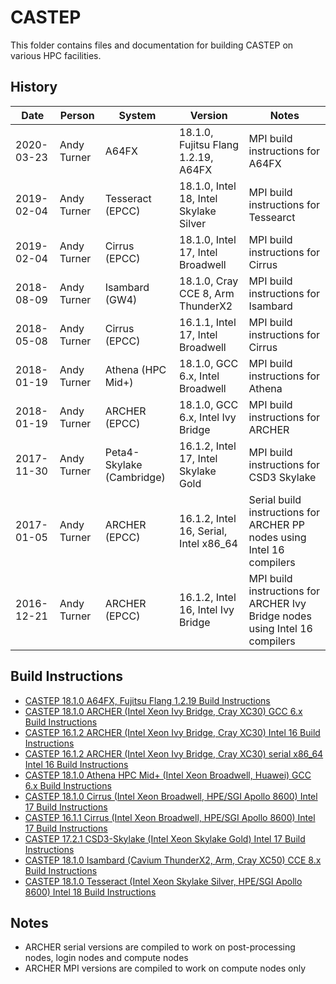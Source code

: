 CASTEP
======

This folder contains files and documentation for building CASTEP on various HPC facilities.

History
-------

Date | Person | System | Version | Notes
---- | -------|--------|---------|------
2020-03-23 | Andy Turner | A64FX | 18.1.0, Fujitsu Flang 1.2.19, A64FX | MPI build instructions for A64FX
2019-02-04 | Andy Turner | Tesseract (EPCC) | 18.1.0, Intel 18, Intel Skylake Silver | MPI build instructions for Tessearct
2019-02-04 | Andy Turner | Cirrus (EPCC) | 18.1.0, Intel 17, Intel Broadwell | MPI build instructions for Cirrus
2018-08-09 | Andy Turner | Isambard (GW4) | 18.1.0, Cray CCE 8, Arm ThunderX2 | MPI build instructions for Isambard
2018-05-08 | Andy Turner | Cirrus (EPCC) | 16.1.1, Intel 17, Intel Broadwell | MPI build instructions for Cirrus
2018-01-19 | Andy Turner | Athena (HPC Mid+) | 18.1.0, GCC 6.x, Intel Broadwell | MPI build instructions for Athena
2018-01-19 | Andy Turner | ARCHER (EPCC) | 18.1.0, GCC 6.x, Intel Ivy Bridge | MPI build instructions for ARCHER
2017-11-30 | Andy Turner | Peta4-Skylake (Cambridge) | 16.1.2, Intel 17, Intel Skylake Gold | MPI build instructions for CSD3 Skylake
2017-01-05 | Andy Turner | ARCHER (EPCC) | 16.1.2, Intel 16, Serial, Intel x86_64 | Serial build instructions for ARCHER PP nodes using Intel 16 compilers
2016-12-21 | Andy Turner | ARCHER (EPCC) | 16.1.2, Intel 16, Intel Ivy Bridge | MPI build instructions for ARCHER Ivy Bridge nodes using Intel 16 compilers

Build Instructions
------------------

* [CASTEP 18.1.0 A64FX, Fujitsu Flang 1.2.19 Build Instructions](Fujitsu-A64fx__18.1.0_tcsds1.2.19.md)
* [CASTEP 18.1.0 ARCHER (Intel Xeon Ivy Bridge, Cray XC30) GCC 6.x Build Instructions](ARCHER_18.1.0_gcc6_CrayMPT.md)
* [CASTEP 16.1.2 ARCHER (Intel Xeon Ivy Bridge, Cray XC30) Intel 16 Build Instructions](ARCHER_16.1.2_intel16_CrayMPT.md)
* [CASTEP 16.1.2 ARCHER (Intel Xeon Ivy Bridge, Cray XC30) serial x86_64 Intel 16 Build Instructions](ARCHER_16.1.2_serial_intel16.md)
* [CASTEP 18.1.0 Athena HPC Mid+ (Intel Xeon Broadwell, Huawei) GCC 6.x Build Instructions](Athena_18.1.0_gcc6_IMPI.md)
* [CASTEP 18.1.0 Cirrus (Intel Xeon Broadwell, HPE/SGI Apollo 8600) Intel 17 Build Instructions](Cirrus_18.1.0_intel17_HPEMPT.md)
* [CASTEP 16.1.1 Cirrus (Intel Xeon Broadwell, HPE/SGI Apollo 8600) Intel 17 Build Instructions](Cirrus_16.1.1_intel17_HPEMPT.md)
* [CASTEP 17.2.1 CSD3-Skylake (Intel Xeon Skylake Gold) Intel 17 Build Instructions](CSD3Skylake_17.2.1_intel17_IMPI.md)
* [CASTEP 18.1.0 Isambard (Cavium ThunderX2, Arm, Cray XC50) CCE 8.x Build Instructions](Isambard_18.1.0_cce8_mpich3.md)
* [CASTEP 18.1.0 Tesseract (Intel Xeon Skylake Silver, HPE/SGI Apollo 8600) Intel 18 Build Instructions](Tesseract_18.1.0_intel18_IMPI.md)


Notes
-----

* ARCHER serial versions are compiled to work on post-processing nodes, login nodes and compute nodes
* ARCHER MPI versions are compiled to work on compute nodes only

